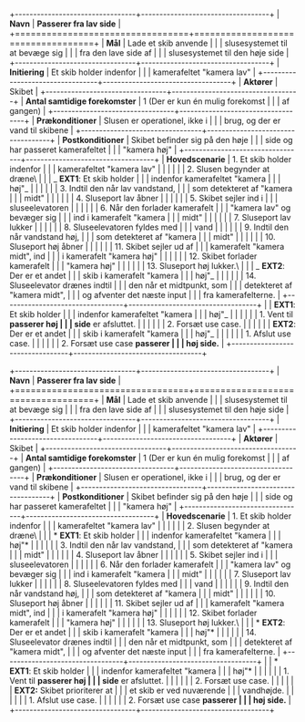 +---------------------------------+-----------------------------------+
| **Navn** | **Passerer fra lav side** |
+=================================+===================================+
| **Mål** | Lade et skib anvende |
| | slusesystemet til at bevæge sig |
| | fra den lave side af |
| | slusesystemet til den høje side |
+---------------------------------+-----------------------------------+
| **Initiering** | Et skib holder indenfor |
| | kamerafeltet "kamera lav" |
+---------------------------------+-----------------------------------+
| **Aktører** | Skibet |
+---------------------------------+-----------------------------------+
| **Antal samtidige forekomster** | 1 (Der er kun én mulig forekomst |
| | af gangen) |
+---------------------------------+-----------------------------------+
| **Prækonditioner** | Slusen er operationel, ikke i |
| | brug, og der er vand til skibene |
+---------------------------------+-----------------------------------+
| **Postkonditioner** | Skibet befinder sig på den høje |
| | side og har passeret kamerafeltet |
| | "kamera høj" |
+---------------------------------+-----------------------------------+
| **Hovedscenarie** | 1. Et skib holder indenfor |
| | kamerafeltet "kamera lav" |
| | |
| | 2. Slusen begynder at dræne\ |
| | _ **EXT1**: Et skib holder |
| | indenfor kamerafeltet "kamera |
| | høj"_ |
| | |
| | 3. Indtil den når lav vandstand, |
| | som detekteret af "kamera |
| | midt" |
| | |
| | 4. Sluseport lav åbner |
| | |
| | 5. Skibet sejler ind i |
| | sluseelevatoren |
| | |
| | 6. Når den forlader kamerafelt |
| | "kamera lav" og bevæger sig |
| | ind i kamerafelt "kamera |
| | midt" |
| | |
| | 7. Sluseport lav lukker |
| | |
| | 8. Sluseelevatoren fyldes med |
| | vand |
| | |
| | 9. Indtil den når vandstand høj, |
| | som detekteret af "kamera |
| | midt" |
| | |
| | 10. Sluseport høj åbner |
| | |
| | 11. Skibet sejler ud af |
| | kamerafelt "kamera midt", ind |
| | i kamerafelt "kamera høj" |
| | |
| | 12. Skibet forlader kamerafelt |
| | "kamera høj" |
| | |
| | 13. Sluseport høj lukker.\ |
| | _ **EXT2**: Der er et andet |
| | skib i kamerafelt "kamera |
| | høj"_ |
| | |
| | 14. Sluseelevator drænes indtil |
| | den når et midtpunkt, som |
| | detekteret af "kamera midt", |
| | og afventer det næste input |
| | fra kamerafelterne. |
+---------------------------------+-----------------------------------+
| | **EXT1**: Et skib holder |
| | indenfor kamerafeltet "kamera |
| | høj"_ |
| | |
| | 1. Vent til **passerer høj |
| | side** er afsluttet. |
| | |
| | 2. Forsæt use case. |
| | |
| | **EXT2**: Der er et andet |
| | skib i kamerafelt "kamera |
| | høj"_ |
| | |
| | 1. Afslut use case. |
| | |
| | 2. Forsæt use case **passerer |
| | høj side.** |
+---------------------------------+-----------------------------------+








+---------------------------------+-----------------------------------+
| **Navn**                        | **Passerer fra lav side**         |
+=================================+===================================+
| **Mål**                         | Lade et skib anvende              |
|                                 | slusesystemet til at bevæge sig   |
|                                 | fra den lave side af              |
|                                 | slusesystemet til den høje side   |
+---------------------------------+-----------------------------------+
| **Initiering**                  | Et skib holder indenfor           |
|                                 | kamerafeltet "kamera lav"         |
+---------------------------------+-----------------------------------+
| **Aktører**                     | Skibet                            |
+---------------------------------+-----------------------------------+
| **Antal samtidige forekomster** | 1 (Der er kun én mulig forekomst  |
|                                 | af gangen)                        |
+---------------------------------+-----------------------------------+
| **Prækonditioner**              | Slusen er operationel, ikke i     |
|                                 | brug, og der er vand til skibene  |
+---------------------------------+-----------------------------------+
| **Postkonditioner**             | Skibet befinder sig på den høje   |
|                                 | side og har passeret kamerafeltet |
|                                 | "kamera høj"                      |
+---------------------------------+-----------------------------------+
| **Hovedscenarie**               | 1.  Et skib holder indenfor       |
|                                 |     kamerafeltet "kamera lav"     |
|                                 |                                   |
|                                 | 2.  Slusen begynder at dræne\     |
|                                 |     * **EXT1**: Et skib holder   |
|                                 |     indenfor kamerafeltet "kamera |
|                                 |     høj"*                         |
|                                 |                                   |
|                                 | 3.  Indtil den når lav vandstand, |
|                                 |     som detekteret af "kamera     |
|                                 |     midt"                         |
|                                 |                                   |
|                                 | 4.  Sluseport lav åbner           |
|                                 |                                   |
|                                 | 5.  Skibet sejler ind i           |
|                                 |     sluseelevatoren               |
|                                 |                                   |
|                                 | 6.  Når den forlader kamerafelt   |
|                                 |     "kamera lav" og bevæger sig   |
|                                 |     ind i kamerafelt "kamera      |
|                                 |     midt"                         |
|                                 |                                   |
|                                 | 7.  Sluseport lav lukker          |
|                                 |                                   |
|                                 | 8.  Sluseelevatoren fyldes med    |
|                                 |     vand                          |
|                                 |                                   |
|                                 | 9.  Indtil den når vandstand høj, |
|                                 |     som detekteret af "kamera     |
|                                 |     midt"                         |
|                                 |                                   |
|                                 | 10. Sluseport høj åbner           |
|                                 |                                   |
|                                 | 11. Skibet sejler ud af           |
|                                 |     kamerafelt "kamera midt", ind |
|                                 |     i kamerafelt "kamera høj"     |
|                                 |                                   |
|                                 | 12. Skibet forlader kamerafelt    |
|                                 |     "kamera høj"                  |
|                                 |                                   |
|                                 | 13. Sluseport høj lukker.\        |
|                                 |     * **EXT2**: Der er et andet  |
|                                 |     skib i kamerafelt "kamera     |
|                                 |     høj"*                         |
|                                 |                                   |
|                                 | 14. Sluseelevator drænes indtil   |
|                                 |     den når et midtpunkt, som     |
|                                 |     detekteret af "kamera midt",  |
|                                 |     og afventer det næste input   |
|                                 |     fra kamerafelterne.           |
+---------------------------------+-----------------------------------+
|                                 |     * **EXT1**: Et skib holder    |
|                                 |     indenfor kamerafeltet "kamera |
|                                 |     høj"*                         |
|                                 |                                   |
|                                 | 1.  Vent til **passerer høj       |
|                                 |     side** er afsluttet.          |
|                                 |                                   |
|                                 | 2.  Forsæt use case.              |
|                                 |                                   |
|                                 | **EXT2:** Skibet prioriterer at   |
|                                 | et skib er ved nuværende          |
|                                 | vandhøjde.                        |
|                                 |                                   |
|                                 | 1.  Afslut use case.              |
|                                 |                                   |
|                                 | 2.  Forsæt use case **passerer    |
|                                 |     høj side.**                   |
+---------------------------------+-----------------------------------+
